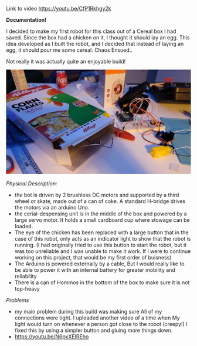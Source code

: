 Link to video https://youtu.be/CfP1Rkhgy2k


**Documentation!**

I decided to make my first robot for this class out of a Cereal box I had saved. Since the box had a chicken on it, I thought it should lay an egg. This idea developed as I built the robot, and I decided that instead of laying an egg, it should pour me some cereal. Chaos Ensued..

Not really it was actually quite an enjoyable build!

![starting the build](Images/process.jpeg)

_Physical Description:_

- the bot is driven by 2 brushless DC motors and supported by a third wheel or skate, made out of a can of coke. A standard H-bridge drives the motors via an arduino Uno. 
- the cerial-despensing unit is in the middle of the box and powered by a large servo motor. It holds a small cardboard cup where stowage can be loaded.
- The eye of the chicken has been replaced with a large button that in the case of this robot, only acts as an indicator light to show that the robot is running. (I had originally tried to use this button to start the robot, but it was too unreliable and I was unable to make it work. If I were to continue working on this project, that would be my first order of buisness) 
- The Arduino is powered externally by a cable, But I would really like to be able to power it with an internal battery for greater mobility and reliability
- There is a can of Hommos in the bottom of the box to make sure it is not top-heavy

_Problems_

- my main problem during this build was making sure All of my connections were tight. I uploaded another video of a time when My light would turn on whenever a person got close to the robot (creepy!) I fixed this by using a simpler button and gluing more things down. 
- https://youtu.be/N6pxXEIREho


